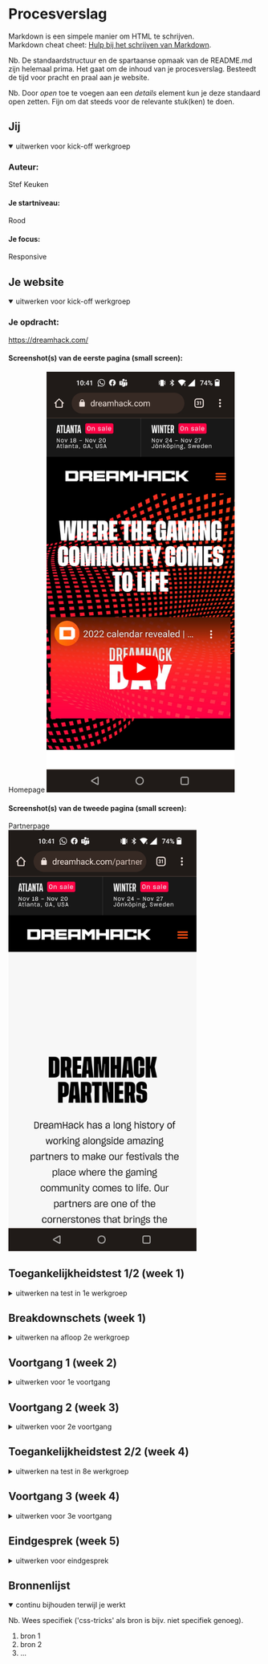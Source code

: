 # Procesverslag
Markdown is een simpele manier om HTML te schrijven.  
Markdown cheat cheet: [Hulp bij het schrijven van Markdown](https://github.com/adam-p/markdown-here/wiki/Markdown-Cheatsheet).

Nb. De standaardstructuur en de spartaanse opmaak van de README.md zijn helemaal prima. Het gaat om de inhoud van je procesverslag. Besteedt de tijd voor pracht en praal aan je website.

Nb. Door *open* toe te voegen aan een *details* element kun je deze standaard open zetten. Fijn om dat steeds voor de relevante stuk(ken) te doen.





## Jij

<details open>
  <summary>uitwerken voor kick-off werkgroep</summary>

  ### Auteur:
  Stef Keuken

  #### Je startniveau:
  Rood

  #### Je focus:
  Responsive
 
</details>





## Je website

<details open>
  <summary>uitwerken voor kick-off werkgroep</summary>

  ### Je opdracht:
  https://dreamhack.com/

  #### Screenshot(s) van de eerste pagina (small screen): 
  Homepage 
  <img src="readme-images/homepagescreenshot.jpg" width="375px" alt="Een homepage met recente evenementen en een video">

  #### Screenshot(s) van de tweede pagina (small screen):
  Partnerpage  
  <img src="readme-images/partnerpagescreenshot.jpg" width="375px" alt="een pagina met een aantal partners van dreamhack en een link naar hun website">
 
</details>



## Toegankelijkheidstest 1/2 (week 1)

<details>
  <summary>uitwerken na test in 1e werkgroep</summary>

  ### Bevindingen
  Lijst met je bevindingen die in de test naar voren kwamen:

 button rechtsoven niet berijkbaar met screenreader
 goed contrast in website dus visueel beperkte mensen hebben er weinig last van

  #### Screenreader
  Hier korte omschrijving (met indien nodig afbeeldingen)

  Homepage - Kan niet verder in de header boven navbar klikken.

  Hier een omschrijving van hoe het opgelost kan worden (met indien nodig afbeeldingen)

  Geen oplossing nodig


  #### Muis en Toetsenbord 
  Hier korte omschrijving (met indien nodig afbeeldingen)

  Kleurtjes:
  
  Homepage - Goede kleurcombinatie zorgt voor geen problemen, geen dark/light mode vanwege stijl van website

  Partnerpage - Goede kleurcombinatie zorgt voor geen problemen, geen dark/light mode vanwege stijl van website
  
  Muis:
  
  Homepage - alle buttons geven feedback en hebben een hover state, alles is accessible
  Partnerpage - alle buttons geven feedback en hebben een hover state, alles is accessible
  
  Toetsenbord:
  
  Homepage - items in list geven geeft hover state wanneer overheen getabt
  
 <img src="readme-images/itemsimage.png" width="375px" alt="picture of listed items on homepage">
  
  Partnerpage - volledige page accesible met toetsenbord, behalve nextbutton rechtsbovenaan.

  Hier een omschrijving van hoe het opgelost kan worden (met indien nodig afbeeldingen):

  items met tab hoverstate aan laten geven, next button clickable maken.


  #### Motoriek (shocks, elastiekjes)
  Hier korte omschrijving (met indien nodig afbeeldingen)

  Elastiekjes:
  
  Homepage - Klein beetje moeite met muisgebruik. Maar weinig last op website zelf
  Partnerpage - Klein beetje moeite met muisgebruik. Maar weinig last op website zelf
  
  Shocks:
  
  Homepage - Er valt niets te typen en de website is goed gemaakt dus geen problemen
  Partnerpage - Er valt niets te typen en de website is goed gemaakt dus geen problemen

  Hier een omschrijving van hoe het opgelost kan worden (met indien nodig afbeeldingen)

 geen oplossing nodig

  #### Visueel (brillen, contrast, kleurenblind, dark/light). 
  Hier korte omschrijving (met indien nodig afbeeldingen)

  Brillen:
  
  Homepage - Pagina's hebben goed contrast dus weinig last van visuele beperkingen
  Partnerpage - Pagina's hebben goed contrast dus weinig last van visuele beperkingen


  Hier een omschrijving van hoe het opgelost kan worden (met indien nodig afbeeldingen)

  Geen oplossing nodig 
</details>



## Breakdownschets (week 1)

<details>
  <summary>uitwerken na afloop 2e werkgroep</summary>

  ### de hele pagina: 
  <img src="readme-images/dummy-plaatje.jpg" width="375px" alt="breakdown van de hele pagina">

  ### dynamisch deel (bijv menu): 
  <img src="readme-images/dummy-plaatje.jpg" width="375px" alt="breakdown van een dynamisch deel">

  ### wellicht nog een dynamisch deel (bijv filter): 
  <img src="readme-images/dummy-plaatje.jpg" width="375px" alt="breakdown van nog een dynamisch deel">

</details>





## Voortgang 1 (week 2)

<details>
  <summary>uitwerken voor 1e voortgang</summary>

  ### Stand van zaken
  hier dit ging goed & dit was lastig (neem ook screenshots op van delen van je website en code)


  ### Agenda voor meeting
  samen met je groepje opstellen

  | student 1      | student 2          | student 3    | student 4        |
  | ---            | ---                | ---          | ---              |
  | dit bespreken  | en dit             | en ik dit    | en dan ik dat    |
  | en dat ook nog | dit als er tijd is | nog een punt | dit wil ik zeker |
  | ...            | ...                | ...          | ...              |


  ### Verslag van meeting
  hier na afloop snel de uitkomsten van de meeting vastleggen

  - punt 1
  - punt 2
  - nog een punt
  - ...

</details>





## Voortgang 2 (week 3)

<details>
  <summary>uitwerken voor 2e voortgang</summary>

  ### Stand van zaken
  hier dit ging goed & dit was lastig (neem ook screenshots op van delen van je website en code)


  ### Agenda voor meeting
  samen met je groepje opstellen

  | student 1      | student 2          | student 3    | student 4        |
  | ---            | ---                | ---          | ---              |
  | dit bespreken  | en dit             | en ik dit    | en dan ik dat    |
  | en dat ook nog | dit als er tijd is | nog een punt | dit wil ik zeker |
  | ...            | ...                | ...          | ...              |


  ### Verslag van meeting
  hier na afloop snel de uitkomsten van de meeting vastleggen

  - punt 1
  - punt 2
  - nog een punt
- ...

</details>





## Toegankelijkheidstest 2/2 (week 4)

<details>
  <summary>uitwerken na test in 8e werkgroep</summary>

  ### Bevindingen
  Lijst met je bevindingen die in de test naar voren kwamen (geef ook aan wat er verbeterd is):

  #### Screenreader
  Hier korte omschrijving (met indien nodig afbeeldingen)

  Hier een omschrijving van hoe het opgelost kan worden (met indien nodig afbeeldingen)


  #### Muis en Toetsenbord 
  Hier korte omschrijving (met indien nodig afbeeldingen)

  Hier een omschrijving van hoe het opgelost kan worden (met indien nodig afbeeldingen)


  #### Motoriek (shocks, elastiekjes)
  Hier korte omschrijving (met indien nodig afbeeldingen)

  Hier een omschrijving van hoe het opgelost kan worden (met indien nodig afbeeldingen)


  #### Visueel (brillen, contrast, kleurenblind, dark/light). 
  Hier korte omschrijving (met indien nodig afbeeldingen)

  Hier een omschrijving van hoe het opgelost kan worden (met indien nodig afbeeldingen)

</details>





## Voortgang 3 (week 4)

<details>
  <summary>uitwerken voor 3e voortgang</summary>

  ### Stand van zaken
  hier dit ging goed & dit was lastig (neem ook screenshots op van delen van je website en code)


  ### Agenda voor meeting
  samen met je groepje opstellen

  | student 1      | student 2          | student 3    | student 4        |
  | ---            | ---                | ---          | ---              |
  | dit bespreken  | en dit             | en ik dit    | en dan ik dat    |
  | en dat ook nog | dit als er tijd is | nog een punt | dit wil ik zeker |
  | ...            | ...                | ...          | ...              |


  ### Verslag van meeting
  hier na afloop snel de uitkomsten van de meeting vastleggen

  - punt 1
  - punt 2
  - nog een punt
  - ...

</details>





## Eindgesprek (week 5)

<details>
  <summary>uitwerken voor eindgesprek</summary>

  ### Je uitkomst - karakteristiek screenshots:
  <img src="readme-images/dummy-plaatje.jpg" width="375px" alt="uitomst opdracht 1">


  ### Dit ging goed/Heb ik geleerd: 
  Korte omschrijving met plaatjes

  <img src="readme-images/dummy-plaatje.jpg" width="375px" alt="top">


  ### Dit was lastig/Is niet gelukt:
  Korte omschrijving met plaatjes

  <img src="readme-images/dummy-plaatje.jpg" width="375px" alt="bummer">
</details>





## Bronnenlijst

<details open>
  <summary>continu bijhouden terwijl je werkt</summary>

  Nb. Wees specifiek ('css-tricks' als bron is bijv. niet specifiek genoeg).

  1. bron 1
  2. bron 2
  3. ...

</details>